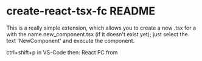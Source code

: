 # create-react-tsx-fc README

This is a really simple extension, which allows you to create a new .tsx for a <NewComponent/>
with the name new_component.tsx (if it doesn't exist yet); just select the text 'NewComponent' and execute the component.

ctrl+shift+p in VS-Code then: React FC from <Tag/>

